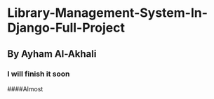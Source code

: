 # Library-Management-System-In-Django-Full-Project
## By Ayham Al-Akhali
### I will finish it soon
####Almost
